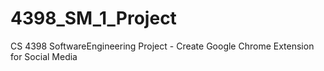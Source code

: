 # 4398_SM_1_Project
CS 4398 SoftwareEngineering Project - Create Google Chrome Extension for Social Media
